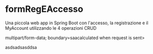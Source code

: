 # formRegEAccesso
Una piccola web app in Spring Boot con l'accesso, la registrazione e il MyAccount utilizzando le 4 operazioni CRUD

multipart/form-data; boundary=saacalculated when request is sent>
  
  asdsadsasddsa
